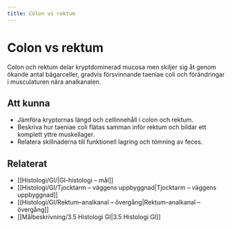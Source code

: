 ```yaml
---
title: Colon vs rektum
---
```


# Colon vs rektum

Colon och rektum delar kryptdominerad mucosa men skiljer sig åt genom ökande antal bägarceller, gradvis försvinnande taeniae coli och förändringar i musculaturen nära analkanalen.

## Att kunna
- Jämföra kryptornas längd och cellinnehåll i colon och rektum.
- Beskriva hur taeniae coli flätas samman inför rektum och bildar ett komplett yttre muskellager.
- Relatera skillnaderna till funktionell lagring och tömning av feces.

## Relaterat
- [[Histologi/GI/|GI-histologi – mål]]
- [[Histologi/GI/Tjocktarm – väggens uppbyggnad|Tjocktarm – väggens uppbyggnad]]
- [[Histologi/GI/Rektum–analkanal – övergång|Rektum–analkanal – övergång]]
- [[Målbeskrivning/3.5 Histologi GI|3.5 Histologi GI]]
